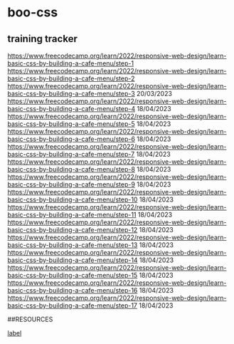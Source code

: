 # boo-css
## training tracker 
https://www.freecodecamp.org/learn/2022/responsive-web-design/learn-basic-css-by-building-a-cafe-menu/step-1
https://www.freecodecamp.org/learn/2022/responsive-web-design/learn-basic-css-by-building-a-cafe-menu/step-2
https://www.freecodecamp.org/learn/2022/responsive-web-design/learn-basic-css-by-building-a-cafe-menu/step-3 20/03/2023
https://www.freecodecamp.org/learn/2022/responsive-web-design/learn-basic-css-by-building-a-cafe-menu/step-4 18/04/2023
https://www.freecodecamp.org/learn/2022/responsive-web-design/learn-basic-css-by-building-a-cafe-menu/step-5 18/04/2023
https://www.freecodecamp.org/learn/2022/responsive-web-design/learn-basic-css-by-building-a-cafe-menu/step-6 18/04/2023
https://www.freecodecamp.org/learn/2022/responsive-web-design/learn-basic-css-by-building-a-cafe-menu/step-7 18/04/2023
https://www.freecodecamp.org/learn/2022/responsive-web-design/learn-basic-css-by-building-a-cafe-menu/step-8 18/04/2023
https://www.freecodecamp.org/learn/2022/responsive-web-design/learn-basic-css-by-building-a-cafe-menu/step-9 18/04/2023
https://www.freecodecamp.org/learn/2022/responsive-web-design/learn-basic-css-by-building-a-cafe-menu/step-10 18/04/2023
https://www.freecodecamp.org/learn/2022/responsive-web-design/learn-basic-css-by-building-a-cafe-menu/step-11 18/04/2023
https://www.freecodecamp.org/learn/2022/responsive-web-design/learn-basic-css-by-building-a-cafe-menu/step-12 18/04/2023
https://www.freecodecamp.org/learn/2022/responsive-web-design/learn-basic-css-by-building-a-cafe-menu/step-13 18/04/2023
https://www.freecodecamp.org/learn/2022/responsive-web-design/learn-basic-css-by-building-a-cafe-menu/step-14 18/04/2023
https://www.freecodecamp.org/learn/2022/responsive-web-design/learn-basic-css-by-building-a-cafe-menu/step-15 18/04/2023
https://www.freecodecamp.org/learn/2022/responsive-web-design/learn-basic-css-by-building-a-cafe-menu/step-16 18/04/2023
https://www.freecodecamp.org/learn/2022/responsive-web-design/learn-basic-css-by-building-a-cafe-menu/step-17 18/04/2023

##RESOURCES

[label](https://developer.mozilla.org/en-US/docs/Learn/CSS/Introduction_to_CSS)